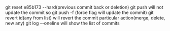 git reset e85b173 --hard(previous commit back or deletion)
git push will not update the commit so 
git push -f (force flag will update the commit)
git revert id(any from list) will revert the commit particular action(merge, delete, new any) 
git log --oneline will show the list of commits


